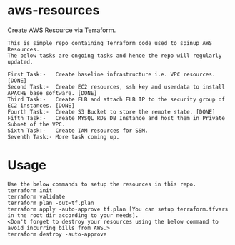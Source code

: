 # aws-resources
Create AWS Resource via Terraform.

    This is simple repo containing Terraform code used to spinup AWS Resources.
    The below tasks are ongoing tasks and hence the repo will regularly updated.
    
    First Task:-   Create baseline infrastructure i.e. VPC resources. [DONE]
    Second Task:-  Create EC2 resources, ssh key and userdata to install APACHE base software. [DONE]
    Third Task:-   Create ELB and attach ELB IP to the security group of EC2 instances. [DONE]
    Fourth Task:-  Create S3 Bucket to store the remote state. [DONE]
    Fifth Task:-   Create MYSQL RDS DB Instance and host them in Private Subnet of the VPC.
    Sixth Task:-   Create IAM resources for SSM.
    Seventh Task:- More task coming up.
    
Usage
===================
    Use the below commands to setup the resources in this repo.
    terraform init
    terraform validate
    terraform plan -out=tf.plan
    terraform apply -auto-approve tf.plan [You can setup terraform.tfvars in the root dir according to your needs].
    <Don't forget to destroy your resources using the below command to avoid incurring bills from AWS.>
    terraform destroy -auto-approve
